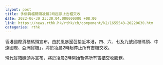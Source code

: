 ```yaml
---
layout: post
title: 多個貨櫃碼頭凌晨2時起停止吉櫃交收
date: 2022-06-30 23:30:04.000000000 +08:00
link: https://news.rthk.hk/rthk/ch/component/k2/1655543-20220630.htm
categories: rthk
---
```


香港國際貨櫃碼頭宣布，由於風暴暹芭接近本港，四、六、七及九號貨櫃碼頭、中遠國際、亞洲貨櫃」，將於凌晨2時起停止所有吉櫃交收。

現代貨箱碼頭亦宣布，將於凌晨2時開始暫停所有吉櫃交收服務。
